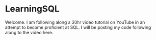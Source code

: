 # LearningSQL
Welcome. I am following along a 30hr video tutorial on YouTube in an attempt to become proficient at SQL. I will be posting my code following along to the video here. 
